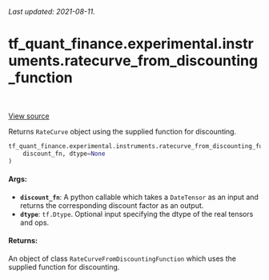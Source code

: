 <!--
This file is generated by a tool. Do not edit directly.
For open-source contributions the docs will be updated automatically.
-->

*Last updated: 2021-08-11.*

<div itemscope itemtype="http://developers.google.com/ReferenceObject">
<meta itemprop="name" content="tf_quant_finance.experimental.instruments.ratecurve_from_discounting_function" />
<meta itemprop="path" content="Stable" />
</div>

# tf_quant_finance.experimental.instruments.ratecurve_from_discounting_function

<!-- Insert buttons and diff -->

<table class="tfo-notebook-buttons tfo-api" align="left">
</table>

<a target="_blank" href="https://github.com/google/tf-quant-finance/blob/master/tf_quant_finance/experimental/instruments/rate_curve.py">View source</a>



Returns `RateCurve` object using the supplied function for discounting.

```python
tf_quant_finance.experimental.instruments.ratecurve_from_discounting_function(
    discount_fn, dtype=None
)
```



<!-- Placeholder for "Used in" -->


#### Args:


* <b>`discount_fn`</b>: A python callable which takes a `DateTensor` as an input and
  returns the corresponding discount factor as an output.
* <b>`dtype`</b>: `tf.Dtype`. Optional input specifying the dtype of the real tensors
  and ops.


#### Returns:

An object of class `RateCurveFromDiscountingFunction` which uses the
supplied function for discounting.
